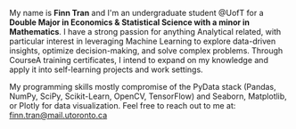 My name is **Finn Tran** and I'm an undergraduate student @UofT for a **Double Major in Economics & Statistical Science with a minor in Mathematics**. I have a strong passion for anything Analytical related, with particular interest in leveraging Machine Learning to explore data-driven insights, optimize decision-making, and solve complex problems. Through CourseA training certificates, I intend to expand on my knowledge and apply it into self-learning projects and work settings.

My programming skills mostly compromise of the PyData stack (Pandas, NumPy, SciPy, Scikit-Learn, OpenCV, TensorFlow) and Seaborn, Matplotlib, or Plotly for data visualization. Feel free to reach out to me at: finn.tran@mail.utoronto.ca


<!---
finner0203/finner0203 is a ✨ special ✨ repository because its `README.md` (this file) appears on your GitHub profile.
You can click the Preview link to take a look at your changes.
--->
